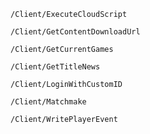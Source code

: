`/Client/ExecuteCloudScript`

`/Client/GetContentDownloadUrl`

`/Client/GetCurrentGames`

`/Client/GetTitleNews`

`/Client/LoginWithCustomID`

`/Client/Matchmake`

`/Client/WritePlayerEvent`
